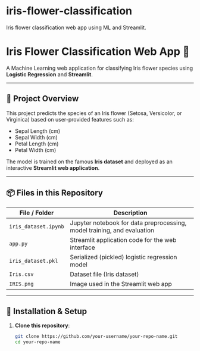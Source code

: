# iris-flower-classification
Iris flower classification web app using ML and Streamlit.
# Iris Flower Classification Web App 🌸

A Machine Learning web application for classifying Iris flower species using **Logistic Regression** and **Streamlit**.

---

## 🚀 Project Overview

This project predicts the species of an Iris flower (Setosa, Versicolor, or Virginica) based on user-provided features such as:
- Sepal Length (cm)
- Sepal Width (cm)
- Petal Length (cm)
- Petal Width (cm)

The model is trained on the famous **Iris dataset** and deployed as an interactive **Streamlit web application**.

---

## 📦 Files in this Repository

| File / Folder | Description |
|--------------|-------------|
| `iris_dataset.ipynb` | Jupyter notebook for data preprocessing, model training, and evaluation |
| `app.py` | Streamlit application code for the web interface |
| `iris_dataset.pkl` | Serialized (pickled) logistic regression model |
| `Iris.csv` | Dataset file (Iris dataset) |
| `IRIS.png` | Image used in the Streamlit web app |

---

## 🔧 Installation & Setup

1. **Clone this repository**:
   ```bash
   git clone https://github.com/your-username/your-repo-name.git
   cd your-repo-name

